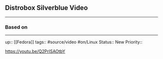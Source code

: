 ## Distrobox Silverblue Video



---
### Based on



---

up:: [[Fedora]]
tags:: #source/video #on/Linux 
Status:: New
Priority:: 

https://youtu.be/Q2PrISAOtbY